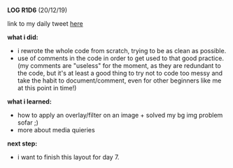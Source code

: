 **LOG R1D6** (20/12/19)

link to my daily tweet [here](https://twitter.com/Nightcoder2/status/1207875105101103104)

**what i did:**
- i rewrote the whole code from scratch, trying to be as clean as possible.
- use of comments in the code in order to get used to that good practice. 
(my comments are "useless" for the moment, as they are redundant to the code, but it's at least a good thing to try not to code too messy and take the habit to document/comment, even for other beginners like me at this point in time!)   

**what i learned:**
- how to apply an overlay/filter on an image + solved my bg img problem sofar ;)
- more about media quieries

**next step:**
- i want to finish this layout for day 7.  
